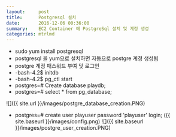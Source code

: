 ```yaml
---
layout:     post
title:      Postgresql 설치
date:       2016-12-06 00:36:00
summary:    EC2 Container 에 PostgreSql 설치 및 계정 생성
categories: mtrlmd
---
```



* sudo yum install postgresql
* postgresql 을 yum으로 설치하면 자동으로 postgre 계정 생성됨
* postgre 계정 패스워드 부여 및 로그인
* -bash-4.2$ initdb
* -bash-4.2$ pg_ctl start
* postgres=# Create database playdb;
* postgres=# select * from pg_database;

![]({{ site.url }}/images/postgre_database_creation.PNG)



* postgres=# create user playuser password 'playuser' login;
({{ site.baseurl }}/images/config.png)
![]({{ site.baseurl }}/images/postgre_user_creation.PNG)
